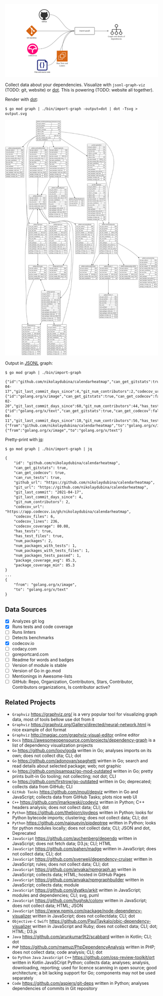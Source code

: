 ![import-graph-overview](./docs/import-graph-overview.svg)

Collect data about your dependencies. Visualize with `jsonl-graph-viz` (TODO: git, website) or [dot](https://graphviz.org).
This is powering (TODO: website all together).

Render with [dot](https://graphviz.org):

```
$ go mod graph | ./bin/import-graph -output=dot | dot -Tsvg > output.svg
```
![dot-svg-example](./docs/go-featureprocessing/output.dot.svg)

Output in [JSONL](https://jsonlines.org) graph:
```
$ go mod graph | ./bin/import-graph
```
```
{"id":"github.com/nikolaydubina/calendarheatmap","can_get_gitstats":true,"can_get_codecov":true,"can_run_tests":true,"github_url":"https://github.com/nikolaydubina/calendarheatmap","git_url":"https://github.com/nikolaydubina/calendarheatmap","git_last_commit":"2021-04-17","git_last_commit_days_since":4,"git_num_contributors":2,"codecov_url":"https://app.codecov.io/gh/nikolaydubina/calendarheatmap","codecov_files":6,"codecov_lines":236,"codecov_coverage":80.08,"has_tests":true,"has_test_files":true,"num_packages":2,"num_packages_with_tests":1,"num_packages_with_tests_files":1,"num_packages_tests_passed":1,"package_coverage_avg":85.3,"package_coverage_min":85.3}
{"id":"golang.org/x/image","can_get_gitstats":true,"can_get_codecov":false,"can_run_tests":true,"git_url":"https://go.googlesource.com/image","git_last_commit":"2021-02-20","git_last_commit_days_since":60,"git_num_contributors":44,"has_tests":true,"has_test_files":true,"num_packages":32,"num_packages_with_tests":14,"num_packages_with_tests_files":14,"num_packages_tests_passed":14,"package_coverage_avg":5.6,"package_coverage_min":54}
{"id":"golang.org/x/text","can_get_gitstats":true,"can_get_codecov":false,"can_run_tests":true,"git_url":"https://go.googlesource.com/text","git_last_commit":"2021-04-11","git_last_commit_days_since":10,"git_num_contributors":56,"has_tests":true,"has_test_files":true,"num_packages":63,"num_packages_with_tests":48,"num_packages_with_tests_files":48,"num_packages_tests_passed":48,"package_coverage_avg":5.8,"package_coverage_min":81.48333333333332}
{"from":"github.com/nikolaydubina/calendarheatmap","to":"golang.org/x/image"}
{"from":"golang.org/x/image","to":"golang.org/x/text"}
```

Pretty-print with [jq](https://github.com/stedolan/jq):
```
$ go mod graph | ./bin/import-graph | jq
```
```
{
    "id": "github.com/nikolaydubina/calendarheatmap",
    "can_get_gitstats": true,
    "can_get_codecov": true,
    "can_run_tests": true,
    "github_url": "https://github.com/nikolaydubina/calendarheatmap",
    "git_url": "https://github.com/nikolaydubina/calendarheatmap",
    "git_last_commit": "2021-04-17",
    "git_last_commit_days_since": 4,
    "git_num_contributors": 2,
    "codecov_url": "https://app.codecov.io/gh/nikolaydubina/calendarheatmap",
    "codecov_files": 6,
    "codecov_lines": 236,
    "codecov_coverage": 80.08,
    "has_tests": true,
    "has_test_files": true,
    "num_packages": 2,
    "num_packages_with_tests": 1,
    "num_packages_with_tests_files": 1,
    "num_packages_tests_passed": 1,
    "package_coverage_avg": 85.3,
    "package_coverage_min": 85.3
}
...
{
    "from": "golang.org/x/image",
    "to": "golang.org/x/text"
}
```

## Data Sources

- [x] Analyzes git log
- [x] Runs tests and code coverage
- [ ] Runs linters
- [ ] Detects benchmarks
- [x] codecov.io
- [ ] codacy.com
- [ ] goreportcard.com
- [ ] Readme for words and badges
- [ ] Version of module is stable
- [ ] Version of Go in go.mod
- [ ] Mentionings in Awesome-lists
- [ ] GitHub: Repo, Organization, Contributors, Stars, Contributor, Contributors organizations, Is contributor active?

## Related Projects

- `Graphviz` https://graphviz.org/ is a very popular tool for visualizing graph data, most of tools bellow use dot from it
- `Graphviz` https://graphviz.org/Gallery/directed/neural-network.html is nice example of dot format
- `Graphviz` http://magjac.com/graphviz-visual-editor online editor
- `Docs` https://awesomeopensource.com/projects/dependency-graph is a list of dependency visualization projects  
- `Go` https://github.com/loov/goda written in Go; analyses imports on its own; does not collect dta; CLI; dot  
- `Go` https://github.com/adonovan/spaghetti wirtten in Go; search and read details about selected package; web; not graphic
- `Go` https://github.com/psampaz/go-mod-outdated written in Go; pretty prints built-in Go tooling; not collecting; not dot; CLI 
- `Go` https://github.com/firstrow/go-outdated written in Go; deprecated; collects data from GitHub; CLI
- `GitHub Tasks` https://github.com/moul/depviz written in Go and JavaScript; collects data from GitHub Tasks; plots nice web UI
- `C++` https://github.com/jmarkowski/codeviz written in Python; C++ headers analysis; does not collect data; CLI; dot  
- `Python` https://github.com/thebjorn/pydeps written in Python; looks for Python bytecode imports; clustering; does not collect data; CLI; dot  
- `Python` https://github.com/naiquevin/pipdeptree written in Python; looks for python modules locally; does not collect data; CLI; JSON and dot, Deprecated  
- `JavaScript` https://github.com/auchenberg/dependo written in JavaScript; does not fetch data; D3.js; CLI; HTML   
- `JavaScript` https://github.com/pahen/madge written in JavaScript; does not collect data; CLI; dot  
- `JavaScript` https://github.com/sverweij/dependency-cruiser written in JavaScript; rules; does not collect data; CLI; dot  
- `JavaScript` https://github.com/anvaka/npmgraph.an written in JavaScript; collects data; HTML; hosted in GitHub Pages  
- `JavaScript` https://github.com/anvaka/npmgraphbuilder written in JavaScript; collects data; module  
- `JavaScript` https://github.com/dyatko/arkit written in JavaScript; modules and dependencies; CLI; svg, puml  
- `JavaScript` https://github.com/hughsk/colony written in JavaScript; does not collect data; HTML; JSON  
- `JavaScript` https://www.npmjs.com/package/node-dependency-visualizer written in JavaScript; does not collectdata; CLI; dot  
- `Objective-C` `Swift` https://github.com/PaulTaykalo/objc-dependency-visualizer written in JavaScript and Ruby; does not collect data; CLI; dot; HTML; D3.js   
- `Java` https://github.com/arunkumar9t2/scabbard written in Kotlin; CLI; dot  
- `PHP` https://github.com/mamuz/PhpDependencyAnalysis written in PHP; does not collect data; code analysis; CLI; dot  
- `Go` `Python` `Java` `JavaScript` `C++` https://github.com/oss-review-toolkit/ort written in Kotlin JavaSCript Python; collects data; analyses; analysis, downloading, reporting; used for licence scanning in open source; good architecture; a bit lacking support for Go; components may not be used separately  
- `Code` https://github.com/aspiers/git-deps written in Python; analyses dependencies of commits in Git repository  
